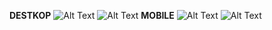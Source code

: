 **DESTKOP**
![Alt Text](https://i.imgur.com/zxWzX9n.png)
![Alt Text](https://i.imgur.com/DumRHjy.png)
**MOBILE**
![Alt Text](https://i.imgur.com/GwSOWsQ.png)
![Alt Text](https://i.imgur.com/daKzW79.png)